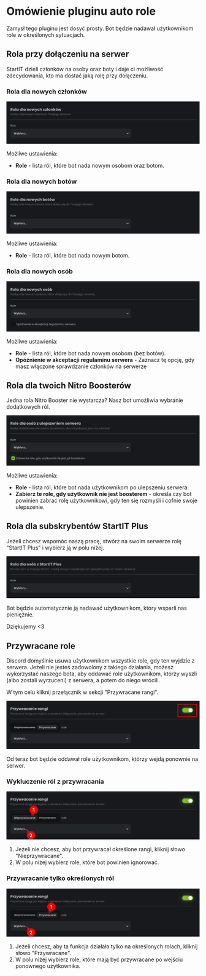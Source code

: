 # Omówienie pluginu auto role

Zamysł tego pluginu jest dosyć prosty. Bot będzie nadawał użytkownikom role w określonych sytuacjach.

## Rola przy dołączeniu na serwer

StartIT dzieli członków na osoby oraz boty i daje ci możliwość zdecydowania, kto ma dostać jaką rolę przy dołączeniu.

### Rola dla nowych członków

![img_18.png](autoroles_1.png)

Możliwe ustawienia:
- **Role** - lista ról, które bot nada nowym osobom oraz botom.

### Rola dla nowych botów

![img_19.png](autoroles_2.png)


Możliwe ustawienia:
- **Role** - lista ról, które bot nada nowym botom.

### Rola dla nowych osób

![img_20.png](autoroles_3.png)

Możliwe ustawienia:
- **Role** - lista ról, które bot nada nowym osobom (bez botów).
- **Opóźnienie w akceptacji regulaminu serwera** - Zaznacz tę opcję, gdy masz włączone sprawdzanie członków na serwerze

## Rola dla twoich Nitro Boosterów

Jedna rola Nitro Booster nie wystarcza? Nasz bot umożliwia wybranie dodatkowych ról.

![img_23.png](autoroles_4.png)

Możliwe ustawienia:
- **Role** - lista ról, które bot nada użytkownikom po ulepszeniu serwera.
- **Zabierz te role, gdy użytkownik nie jest boosterem** - określa czy bot powinien zabrać rolę użytkownikowi, gdy ten się rozmyśli i cofnie swoje ulepszenie.


## Rola dla subskrybentów StartIT Plus

Jeżeli chcesz wspomóc naszą pracę, stwórz na swoim serwerze rolę "StartIT Plus" i wybierz ją w polu niżej.

![img_24.png](autoroles_5.png)

Bot będzie automatycznie ją nadawać użytkownikom, który wsparli nas pieniężnie.

Dziękujemy <3

## Przywracane role

Discord domyślnie usuwa użytkownikom wszystkie role, gdy ten wyjdzie z serwera.
Jeżeli nie jesteś zadowolony z takiego działania, możesz wykorzystać naszego bota, 
aby oddawać role użytkownikom, którzy wyszli (albo zostali wyrzuceni) z serwera, a potem do niego wrócili.

W tym celu kliknij przełącznik w sekcji "Przywracane rangi".

![img_28.png](autoroles_6.png)

Od teraz bot będzie oddawał role użytkownikom, którzy wejdą ponownie na serwer.

### Wykluczenie ról z przywracania

![img_26.png](autoroles_7.png)

1. Jeżeli nie chcesz, aby bot przywracał określone rangi, kliknij słowo "Nieprzywracane".
2. W polu niżej wybierz role, które bot powinien ignorować.

### Przywracanie tylko określonych ról

![img_27.png](autoroles_8.png)

1. Jeżeli chcesz, aby ta funkcja działała tylko na określonych rolach, kliknij słowo "Przywracane".
2. W polu niżej wybierz role, które mają być przywracane po wejściu ponownego użytkownika.
